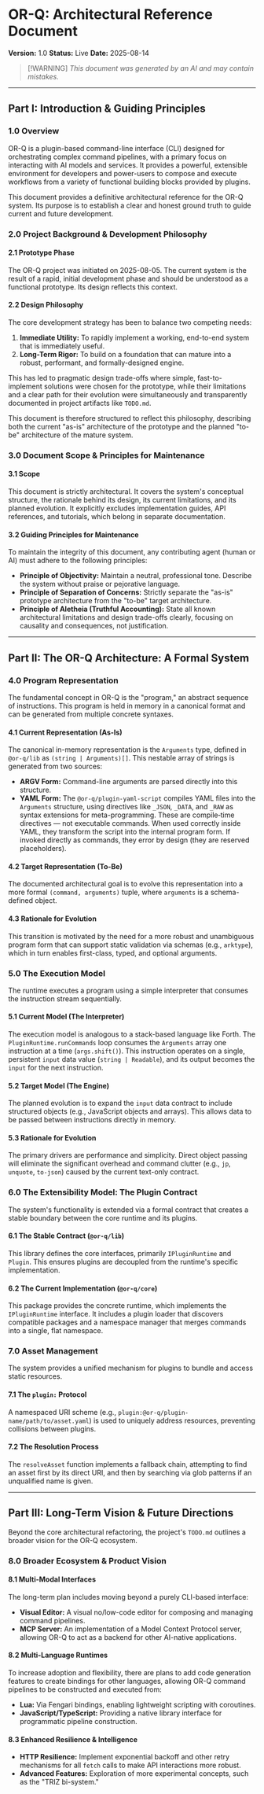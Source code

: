# OR-Q: Architectural Reference Document

**Version:** 1.0 **Status:** Live **Date:** 2025-08-14

> [!WARNING] _This document was generated by an AI and may contain mistakes._

---

## Part I: Introduction & Guiding Principles

### 1.0 Overview

OR-Q is a plugin-based command-line interface (CLI) designed for orchestrating complex command pipelines, with a primary
focus on interacting with AI models and services. It provides a powerful, extensible environment for developers and
power-users to compose and execute workflows from a variety of functional building blocks provided by plugins.

This document provides a definitive architectural reference for the OR-Q system. Its purpose is to establish a clear and
honest ground truth to guide current and future development.

### 2.0 Project Background & Development Philosophy

#### 2.1 Prototype Phase

The OR-Q project was initiated on 2025-08-05. The current system is the result of a rapid, initial development phase and
should be understood as a functional prototype. Its design reflects this context.

#### 2.2 Design Philosophy

The core development strategy has been to balance two competing needs:

1. **Immediate Utility:** To rapidly implement a working, end-to-end system that is immediately useful.
2. **Long-Term Rigor:** To build on a foundation that can mature into a robust, performant, and formally-designed
   engine.

This has led to pragmatic design trade-offs where simple, fast-to-implement solutions were chosen for the prototype,
while their limitations and a clear path for their evolution were simultaneously and transparently documented in project
artifacts like `TODO.md`.

This document is therefore structured to reflect this philosophy, describing both the current "as-is" architecture of
the prototype and the planned "to-be" architecture of the mature system.

### 3.0 Document Scope & Principles for Maintenance

#### 3.1 Scope

This document is strictly architectural. It covers the system's conceptual structure, the rationale behind its design,
its current limitations, and its planned evolution. It explicitly excludes implementation guides, API references, and
tutorials, which belong in separate documentation.

#### 3.2 Guiding Principles for Maintenance

To maintain the integrity of this document, any contributing agent (human or AI) must adhere to the following
principles:

- **Principle of Objectivity:** Maintain a neutral, professional tone. Describe the system without praise or pejorative
  language.
- **Principle of Separation of Concerns:** Strictly separate the "as-is" prototype architecture from the "to-be" target
  architecture.
- **Principle of Aletheia (Truthful Accounting):** State all known architectural limitations and design trade-offs
  clearly, focusing on causality and consequences, not justification.

---

## Part II: The OR-Q Architecture: A Formal System

### 4.0 Program Representation

The fundamental concept in OR-Q is the "program," an abstract sequence of instructions. This program is held in memory
in a canonical format and can be generated from multiple concrete syntaxes.

#### 4.1 Current Representation (As-Is)

The canonical in-memory representation is the `Arguments` type, defined in `@or-q/lib` as `(string | Arguments)[]`. This
nestable array of strings is generated from two sources:

- **ARGV Form:** Command-line arguments are parsed directly into this structure.
- **YAML Form:** The `@or-q/plugin-yaml-script` compiles YAML files into the `Arguments` structure, using directives
  like `_JSON`, `_DATA`, and `_RAW` as syntax extensions for meta-programming. These are compile‑time directives — not
  executable commands. When used correctly inside YAML, they transform the script into the internal program form. If
  invoked directly as commands, they error by design (they are reserved placeholders).

#### 4.2 Target Representation (To-Be)

The documented architectural goal is to evolve this representation into a more formal `(command, arguments)` tuple,
where `arguments` is a schema-defined object.

#### 4.3 Rationale for Evolution

This transition is motivated by the need for a more robust and unambiguous program form that can support static
validation via schemas (e.g., `arktype`), which in turn enables first-class, typed, and optional arguments.

### 5.0 The Execution Model

The runtime executes a program using a simple interpreter that consumes the instruction stream sequentially.

#### 5.1 Current Model (The Interpreter)

The execution model is analogous to a stack-based language like Forth. The `PluginRuntime.runCommands` loop consumes the
`Arguments` array one instruction at a time (`args.shift()`). This instruction operates on a single, persistent `input`
data value (`string | Readable`), and its output becomes the `input` for the next instruction.

#### 5.2 Target Model (The Engine)

The planned evolution is to expand the `input` data contract to include structured objects (e.g., JavaScript objects and
arrays). This allows data to be passed between instructions directly in memory.

#### 5.3 Rationale for Evolution

The primary drivers are performance and simplicity. Direct object passing will eliminate the significant overhead and
command clutter (e.g., `jp`, `unquote`, `to-json`) caused by the current text-only contract.

### 6.0 The Extensibility Model: The Plugin Contract

The system's functionality is extended via a formal contract that creates a stable boundary between the core runtime and
its plugins.

#### 6.1 The Stable Contract (`@or-q/lib`)

This library defines the core interfaces, primarily `IPluginRuntime` and `Plugin`. This ensures plugins are decoupled
from the runtime's specific implementation.

#### 6.2 The Current Implementation (`@or-q/core`)

This package provides the concrete runtime, which implements the `IPluginRuntime` interface. It includes a plugin loader
that discovers compatible packages and a namespace manager that merges commands into a single, flat namespace.

### 7.0 Asset Management

The system provides a unified mechanism for plugins to bundle and access static resources.

#### 7.1 The `plugin:` Protocol

A namespaced URI scheme (e.g., `plugin:@or-q/plugin-name/path/to/asset.yaml`) is used to uniquely address resources,
preventing collisions between plugins.

#### 7.2 The Resolution Process

The `resolveAsset` function implements a fallback chain, attempting to find an asset first by its direct URI, and then
by searching via glob patterns if an unqualified name is given.

---

## Part III: Long-Term Vision & Future Directions

Beyond the core architectural refactoring, the project's `TODO.md` outlines a broader vision for the OR-Q ecosystem.

### 8.0 Broader Ecosystem & Product Vision

#### 8.1 Multi-Modal Interfaces

The long-term plan includes moving beyond a purely CLI-based interface:

- **Visual Editor:** A visual no/low-code editor for composing and managing command pipelines.
- **MCP Server:** An implementation of a Model Context Protocol server, allowing OR-Q to act as a backend for other
  AI-native applications.

#### 8.2 Multi-Language Runtimes

To increase adoption and flexibility, there are plans to add code generation features to create bindings for other
languages, allowing OR-Q command pipelines to be constructed and executed from:

- **Lua:** Via Fengari bindings, enabling lightweight scripting with coroutines.
- **JavaScript/TypeScript:** Providing a native library interface for programmatic pipeline construction.

#### 8.3 Enhanced Resilience & Intelligence

- **HTTP Resilience:** Implement exponential backoff and other retry mechanisms for all `fetch` calls to make API
  interactions more robust.
- **Advanced Features:** Exploration of more experimental concepts, such as the "TRIZ bi-system."
